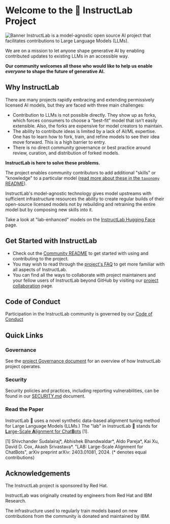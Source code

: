 # Welcome to the 🐶 InstructLab Project

![Banner](https://github.com/instructlab/.github/blob/main/assets/instructlab-banner.png)
InstructLab is a model-agnostic open source AI project that facilitates contributions to Large Language Models (LLMs).

We are on a mission to let anyone shape generative AI by enabling contributed updates to existing LLMs in an accessible way.

**Our community welcomes all those who would like to help us enable ***everyone*** to shape the future of generative AI.**

## Why InstructLab

There are many projects rapidly embracing and extending permissively licensed AI models, but they are faced with three main challenges:

* Contribution to LLMs is not possible directly. They show up as forks, which forces consumers to choose a “best-fit” model that isn’t easily extensible. Also, the forks are expensive for model creators to maintain.
* The ability to contribute ideas is limited by a lack of AI/ML expertise. One has to learn how to fork, train, and refine models to see their idea move forward. This is a high barrier to entry.
* There is no direct community governance or best practice around review, curation, and distribution of forked models.

**InstructLab is here to solve these problems.**

The project enables community contributors to add additional "skills" or "knowledge" to a particular model ([read more about these in the `taxonomy` README](https://github.com/instructlab/taxonomy/blob/main/README.md)).

InstructLab's model-agnostic technology gives model upstreams with sufficient infrastructure resources the ability to create regular builds of their open-source licensed models not by rebuilding and retraining the entire model but by composing new skills into it.

Take a look at "lab-enhanced" models on the [InstructLab Hugging Face](https://huggingface.co/instructlab) page.

## Get Started with InstructLab

* Check out the [Community README](https://github.com/instructlab/community/blob/main/README.md) to get started with using and contributing to the project.
* You may wish to read through the [project's FAQ](https://github.com/instructlab/community/blob/main/FAQ.md) to get more familiar with all aspects of InstructLab.
* You can find all the ways to collaborate with project maintainers and your fellow users of InstructLab beyond GitHub by visiting our [project collaboration](https://github.com/instructlab/community/blob/main/Collaboration.md) page.

## Code of Conduct

Participation in the InstructLab community is governed by our [Code of Conduct](https://github.com/instructlab/community/blob/main/CODE_OF_CONDUCT.md)

## Quick Links

### Governance

See the [project Governance document](https://github.com/instructlab/community/blob/main/governance.md) for an overview of how InstructLab project operates.

### Security

Security policies and practices, including reporting vulnerabilities, can be found in our [SECURITY.md](https://github.com/instructlab/community/blob/main/SECURITY.md) document.

### Read the Paper

InstructLab 🐶 uses a novel synthetic data-based alignment tuning method for Large Language Models (LLMs.) The "lab" in InstructLab 🥼 stands for [**L**arge-Scale **A**lignment for Chat**B**ots](https://arxiv.org/abs/2403.01081) [1].

[1] Shivchander Sudalairaj*, Abhishek Bhandwaldar*, Aldo Pareja*, Kai Xu, David D. Cox, Akash Srivastava*. "LAB: Large-Scale Alignment for ChatBots", arXiv preprint arXiv: 2403.01081, 2024. (* denotes equal contributions)

## Acknowledgements

The InstructLab project is sponsored by Red Hat.

InstructLab was originally created by engineers from Red Hat and IBM Research.

The infrastructure used to regularly train models based on new contributions from the community is donated and maintained by IBM.

